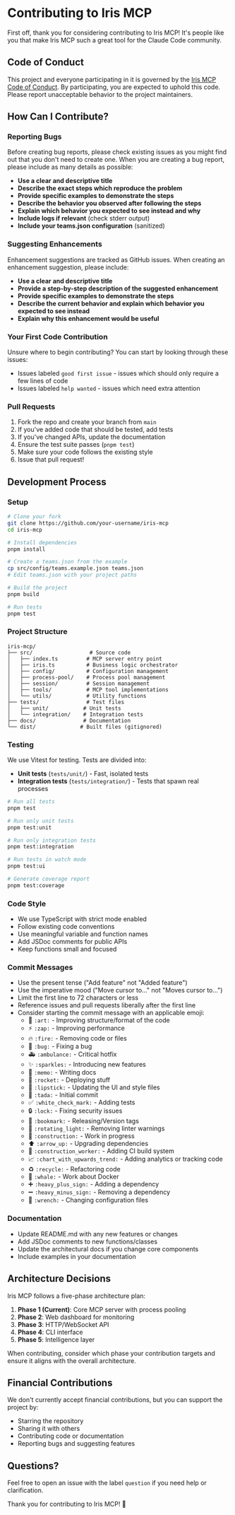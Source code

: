 # Contributing to Iris MCP

First off, thank you for considering contributing to Iris MCP! It's people like you that make Iris MCP such a great tool for the Claude Code community.

## Code of Conduct

This project and everyone participating in it is governed by the [Iris MCP Code of Conduct](CODE_OF_CONDUCT.md). By participating, you are expected to uphold this code. Please report unacceptable behavior to the project maintainers.

## How Can I Contribute?

### Reporting Bugs

Before creating bug reports, please check existing issues as you might find out that you don't need to create one. When you are creating a bug report, please include as many details as possible:

- **Use a clear and descriptive title**
- **Describe the exact steps which reproduce the problem**
- **Provide specific examples to demonstrate the steps**
- **Describe the behavior you observed after following the steps**
- **Explain which behavior you expected to see instead and why**
- **Include logs if relevant** (check stderr output)
- **Include your teams.json configuration** (sanitized)

### Suggesting Enhancements

Enhancement suggestions are tracked as GitHub issues. When creating an enhancement suggestion, please include:

- **Use a clear and descriptive title**
- **Provide a step-by-step description of the suggested enhancement**
- **Provide specific examples to demonstrate the steps**
- **Describe the current behavior and explain which behavior you expected to see instead**
- **Explain why this enhancement would be useful**

### Your First Code Contribution

Unsure where to begin contributing? You can start by looking through these issues:

- Issues labeled `good first issue` - issues which should only require a few lines of code
- Issues labeled `help wanted` - issues which need extra attention

### Pull Requests

1. Fork the repo and create your branch from `main`
2. If you've added code that should be tested, add tests
3. If you've changed APIs, update the documentation
4. Ensure the test suite passes (`pnpm test`)
5. Make sure your code follows the existing style
6. Issue that pull request!

## Development Process

### Setup

```bash
# Clone your fork
git clone https://github.com/your-username/iris-mcp
cd iris-mcp

# Install dependencies
pnpm install

# Create a teams.json from the example
cp src/config/teams.example.json teams.json
# Edit teams.json with your project paths

# Build the project
pnpm build

# Run tests
pnpm test
```

### Project Structure

```
iris-mcp/
├── src/                  # Source code
│   ├── index.ts         # MCP server entry point
│   ├── iris.ts          # Business logic orchestrator
│   ├── config/          # Configuration management
│   ├── process-pool/    # Process pool management
│   ├── session/         # Session management
│   ├── tools/           # MCP tool implementations
│   └── utils/           # Utility functions
├── tests/               # Test files
│   ├── unit/           # Unit tests
│   └── integration/    # Integration tests
├── docs/               # Documentation
└── dist/              # Built files (gitignored)
```

### Testing

We use Vitest for testing. Tests are divided into:

- **Unit tests** (`tests/unit/`) - Fast, isolated tests
- **Integration tests** (`tests/integration/`) - Tests that spawn real processes

```bash
# Run all tests
pnpm test

# Run only unit tests
pnpm test:unit

# Run only integration tests
pnpm test:integration

# Run tests in watch mode
pnpm test:ui

# Generate coverage report
pnpm test:coverage
```

### Code Style

- We use TypeScript with strict mode enabled
- Follow existing code conventions
- Use meaningful variable and function names
- Add JSDoc comments for public APIs
- Keep functions small and focused

### Commit Messages

- Use the present tense ("Add feature" not "Added feature")
- Use the imperative mood ("Move cursor to..." not "Moves cursor to...")
- Limit the first line to 72 characters or less
- Reference issues and pull requests liberally after the first line
- Consider starting the commit message with an applicable emoji:
  - 🎨 `:art:` - Improving structure/format of the code
  - ⚡ `:zap:` - Improving performance
  - 🔥 `:fire:` - Removing code or files
  - 🐛 `:bug:` - Fixing a bug
  - 🚑 `:ambulance:` - Critical hotfix
  - ✨ `:sparkles:` - Introducing new features
  - 📝 `:memo:` - Writing docs
  - 🚀 `:rocket:` - Deploying stuff
  - 💄 `:lipstick:` - Updating the UI and style files
  - 🎉 `:tada:` - Initial commit
  - ✅ `:white_check_mark:` - Adding tests
  - 🔒 `:lock:` - Fixing security issues
  - 🔖 `:bookmark:` - Releasing/Version tags
  - 🚨 `:rotating_light:` - Removing linter warnings
  - 🚧 `:construction:` - Work in progress
  - ⬆️ `:arrow_up:` - Upgrading dependencies
  - 👷 `:construction_worker:` - Adding CI build system
  - 📈 `:chart_with_upwards_trend:` - Adding analytics or tracking code
  - ♻️ `:recycle:` - Refactoring code
  - 🐳 `:whale:` - Work about Docker
  - ➕ `:heavy_plus_sign:` - Adding a dependency
  - ➖ `:heavy_minus_sign:` - Removing a dependency
  - 🔧 `:wrench:` - Changing configuration files

### Documentation

- Update README.md with any new features or changes
- Add JSDoc comments to new functions/classes
- Update the architectural docs if you change core components
- Include examples in your documentation

## Architecture Decisions

Iris MCP follows a five-phase architecture plan:

1. **Phase 1 (Current)**: Core MCP server with process pooling
2. **Phase 2**: Web dashboard for monitoring
3. **Phase 3**: HTTP/WebSocket API
4. **Phase 4**: CLI interface
5. **Phase 5**: Intelligence layer

When contributing, consider which phase your contribution targets and ensure it aligns with the overall architecture.

## Financial Contributions

We don't currently accept financial contributions, but you can support the project by:

- Starring the repository
- Sharing it with others
- Contributing code or documentation
- Reporting bugs and suggesting features

## Questions?

Feel free to open an issue with the label `question` if you need help or clarification.

Thank you for contributing to Iris MCP! 🌈